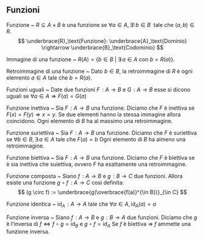 ## Funzioni
Funzione
 ~ $R \subseteq A \times B$ è una funzione se $\forall a \in A, \, \exists! \, b \in B \: \text{ tale che } (a, \, b) \in R$.
 $$
 \underbrace{R}_\text{Funzione}: \underbrace{A}_\text{Dominio} \rightarrow \underbrace{B}_\text{Codominio}
 $$
 
Immagine di una funzione
 ~ $R(A) = \{ b \in B \: | \: \exists \, a \in A \text{ con } b = R(a) \}$.
 
Retroimmagine di una funzione
 ~ Dato $b \in B$, la retroimmagine di $R$ è ogni elemento $a \in A$ tale che $b = R(a)$.

Funzioni uguali
 ~ Date due funzioni $F \! : A \rightarrow B$ e $G \! : A \rightarrow B$ esse si dicono uguali se $\forall a \in A \Rightarrow F(a) = G(a)$
 
Funzione inettiva
 ~ Sia $F \! : A \rightarrow B$ una funzione. Diciamo che $F$ è inettiva se $F(x) = F(y) \Rightarrow x = y$.
 Se due elementi hanno la stessa immagine allora coincidono.
 Ogni elemento di $B$ ha al massimo una retroimmagine.
 
Funzione suriettiva
 ~ Sia $F \! : A \rightarrow B$ una funzione. Diciamo che $F$ è suriettiva se $\forall b \in B, \, \exists \, a \in A \text{ tale che } F(a) = b$
 Ogni elemento di $B$ ha almeno una retroimmagine.
 
Funzione biettiva
 ~ Sia $F \! : A \rightarrow B$ una funzione. Diciamo che $F$ è biettiva se è sia inettiva che suiettiva, ovvero $F$ ha esattamente una retroimmagine.

Funzione composta
 ~ Siano $f \! : A \rightarrow B$ e $g \! : B \rightarrow C$ due funzioni. Allora esiste una funzione $g \circ f \! : A \rightarrow C$ così definita:
 $$
 (g \circ f) := \underbrace{g(\overbrace{f(a)}^{\in B})}_{\in C}
 $$

Funzione identica
 ~ $\text{id}_A \! : A \rightarrow A \text{ tale che } \forall a \in A, \, \text{id}_A(a) = a$

Funzione inversa
 ~ Siano $f \! : A \rightarrow B$ e $g \! : B \rightarrow A$ due funzioni. 
 Diciamo che $g$ è l'inversa di $f \Leftrightarrow f \circ g = \text{id}_B$ e $g \circ f = \text{id}_A$
 Se $f$ è biettiva $\Rightarrow$ $f$ ammette una funzione inversa.
 
